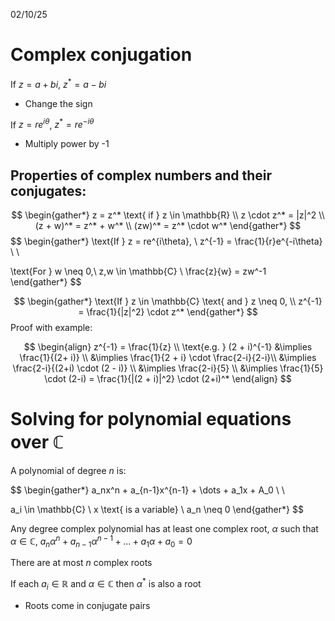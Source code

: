 02/10/25

# Complex conjugation

If $z = a+bi$, $z^* = a - bi$
- Change the sign

If $z = re^{i\theta}$, $z^* = re^{-i\theta}$
- Multiply power by -1

## Properties of complex numbers and their conjugates:

$$
\begin{gather*}
z = z^* \text{ if } z \in \mathbb{R} \\
z \cdot z^* = |z|^2 \\
(z + w)^* = z^* + w^* \\
(zw)^* = z^* \cdot w^*
\end{gather*}
$$
$$
\begin{gather*}
\text{If } z = re^{i\theta}, \\
z^{-1} = \frac{1}{r}e^{-i\theta} \\ \\

\text{For } w \neq 0,\ z,w \in \mathbb{C} \\
\frac{z}{w} = zw^-1
\end{gather*}
$$

$$
\begin{gather*}
\text{If } z \in \mathbb{C} \text{ and } z \neq 0, \\
z^{-1}  = \frac{1}{|z|^2} \cdot z^*
\end{gather*}
$$
Proof with example:

$$
\begin{align}
z^{-1} = \frac{1}{z} \\
\text{e.g. } (2 + i)^{-1} &\implies \frac{1}{(2+ i)} \\
&\implies \frac{1}{2 + i} \cdot \frac{2-i}{2-i}\\
&\implies \frac{2-i}{(2+i) \cdot (2 - i)} \\
&\implies \frac{2-i}{5} \\
&\implies \frac{1}{5} \cdot (2-i) = \frac{1}{|(2 + i)|^2} \cdot (2+i)^*
\end{align}
$$

# Solving for polynomial equations over $\mathbb{C}$

A polynomial of degree $n$ is:

$$
\begin{gather*}
a_nx^n + a_{n-1}x^{n-1} + \dots + a_1x + A_0 \\ \\

a_i \in \mathbb{C} \\
x \text{ is a variable} \\
a_n \neq 0
\end{gather*}
$$

Any degree complex polynomial has at least one complex root, $\alpha$
such that $\alpha \in \mathbb{C}$, $a_n\alpha^n + a_{n-1}\alpha^{n-1} + \dots + a_1\alpha + a_0 = 0$

There are at most $n$ complex roots

If each $a_i \in \mathbb{R}$ and $\alpha \in \mathbb{C}$ then $\alpha^*$ is also a root 
- Roots come in conjugate pairs
